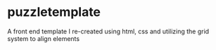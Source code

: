 # puzzletemplate
A front end template I re-created using html, css and utilizing the grid system to align elements
